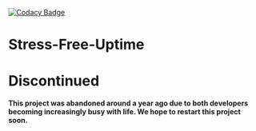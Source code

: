 [![Codacy Badge](https://api.codacy.com/project/badge/Grade/431bde58c74e465aaaa544365955ebeb)](https://www.codacy.com/manual/SergeantShadoww/Automatic-Website-Checker?utm_source=github.com&amp;utm_medium=referral&amp;utm_content=UsmanSamiMahmood/Automatic-Website-Checker&amp;utm_campaign=Badge_Grade)

# Stress-Free-Uptime

# Discontinued
**This project was abandoned around a year ago due to both developers becoming increasingly busy with life. We hope to restart this project soon.**
